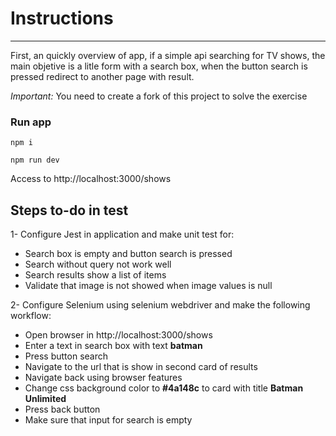 # Instructions
----
First, an quickly overview of app, if a simple api searching for TV shows, the main objetive is a litle form with a search box, when the button search is pressed redirect to another page with result.

*Important:* You need to create a fork of this project to solve the exercise
### Run app

`npm i`

`npm run dev`

Access to http://localhost:3000/shows

## Steps to-do in test
1- Configure Jest in application and make unit test for:

* Search box is empty and button search is pressed
* Search without query not work well
* Search results show a list of items
* Validate that image is not showed when image values is null

2- Configure Selenium using selenium webdriver and make the following workflow:

* Open browser in http://localhost:3000/shows
* Enter a text in search box with text **batman**
* Press button search
* Navigate to the url that is show in second card of results
* Navigate back using browser features
* Change css background color to **#4a148c** to card with title **Batman Unlimited**
* Press back button
* Make sure that input for search is empty
